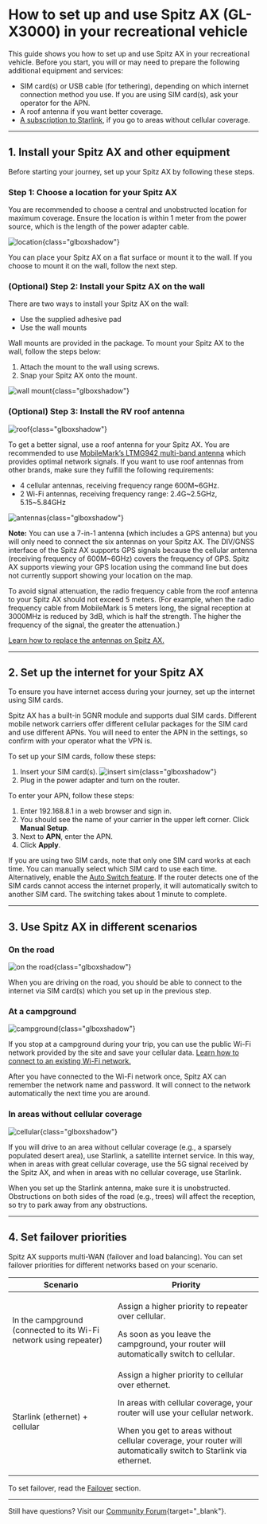 # How to set up and use Spitz AX (GL-X3000) in your recreational vehicle

This guide shows you how to set up and use Spitz AX in your recreational vehicle. Before you start, you will or may need to prepare the following additional equipment and services: 

- SIM card(s) or USB cable (for tethering), depending on which internet connection method you use. If you are using SIM card(s), ask your operator for the APN. 
- A roof antenna if you want better coverage. 
- [A subscription to Starlink](https://www.starlink.com/roam), if you go to areas without cellular coverage. 

---

## 1. Install your Spitz AX and other equipment

Before starting your journey, set up your Spitz AX by following these steps.

### Step 1: Choose a location for your Spitz AX 

You are recommended to choose a central and unobstructed location for maximum coverage. Ensure the location is within 1 meter from the power source, which is the length of the power adapter cable. 

![location](https://static.gl-inet.com/docs/router/en/4/tutorials/set_up_and_use_in_recreational_vehicle/x3000-with-power-source.jpg){class="glboxshadow"}

You can place your Spitz AX on a flat surface or mount it to the wall. If you choose to mount it on the wall, follow the next step. 

### (Optional) Step 2: Install your Spitz AX on the wall 

There are two ways to install your Spitz AX on the wall:
- Use the supplied adhesive pad
- Use the wall mounts

Wall mounts are provided in the package. To mount your Spitz AX to the wall, follow the steps below:

1.	Attach the mount to the wall using screws.
2.	Snap your Spitz AX onto the mount. 

![wall mount](https://static.gl-inet.com/docs/router/en/4/tutorials/set_up_and_use_in_recreational_vehicle/x3000-with-screws.jpg){class="glboxshadow"}

### (Optional) Step 3: Install the RV roof antenna

![roof](https://static.gl-inet.com/docs/router/en/4/tutorials/set_up_and_use_in_recreational_vehicle/x3000-with-roof-antenna.jpg){class="glboxshadow"}

To get a better signal, use a roof antenna for your Spitz AX. You are recommended to use [MobileMark’s LTMG942 multi-band antenna](https://www.mobilemark.com/product/ltmg942-4xlte-2xwifi-gnss/) which provides optimal network signals. If you want to use roof antennas from other brands, make sure they fulfill the following requirements: 

- 4 cellular antennas, receiving frequency range 600M~6GHz.
- 2 Wi-Fi antennas, receiving frequency range: 2.4G~2.5GHz, 5.15~5.84GHz

![antennas](https://static.gl-inet.com/docs/router/en/4/tutorials/set_up_and_use_in_recreational_vehicle/x3000-with-six-antennas.jpg){class="glboxshadow"}

**Note:** You can use a 7-in-1 antenna (which includes a GPS antenna) but you will only need to connect the six antennas on your Spitz AX. The DIV/GNSS interface of the Spitz AX supports GPS signals because the cellular antenna (receiving frequency of 600M~6GHz) covers the frequency of GPS. Spitz AX supports viewing your GPS location using the command line but does not currently support showing your location on the map.

To avoid signal attenuation, the radio frequency cable from the roof antenna to your Spitz AX should not exceed 5 meters. (For example, when the radio frequency cable from MobileMark is 5 meters long, the signal reception at 3000MHz is reduced by 3dB, which is half the strength. The higher the frequency of the signal, the greater the attenuation.)

[Learn how to replace the antennas on Spitz AX.](https://docs.gl-inet.com/router/en/4/tutorials/how_to_change_x3000_and_xe3000_antennas/) 

---

## 2. Set up the internet for your Spitz AX 

To ensure you have internet access during your journey, set up the internet using SIM cards. 

Spitz AX has a built-in 5GNR module and supports dual SIM cards. Different mobile network carriers offer different cellular packages for the SIM card and use different APNs. You will need to enter the APN in the settings, so confirm with your operator what the VPN is. 

To set up your SIM cards, follow these steps: 

1. Insert your SIM card(s). 
![insert sim](https://static.gl-inet.com/docs/router/en/4/tutorials/set_up_and_use_in_recreational_vehicle/x3000-with-sim-card.jpg){class="glboxshadow"}
2. Plug in the power adapter and turn on the router. 

To enter your APN, follow these steps: 

1. Enter 192.168.8.1 in a web browser and sign in. 
2. You should see the name of your carrier in the upper left corner. Click **Manual Setup**.
3. Next to **APN**, enter the APN. 
4. Click **Apply**. 

If you are using two SIM cards, note that only one SIM card works at each time. You can manually select which SIM card to use each time. Alternatively, enable the [Auto Switch feature](https://docs.gl-inet.com/router/en/4/interface_guide/internet_cellular/#setup-for-dual-sim-models). If the router detects one of the SIM cards cannot access the internet properly, it will automatically switch to another SIM card. The switching takes about 1 minute to complete. 

---

## 3. Use Spitz AX in different scenarios

### On the road

![on the road](https://static.gl-inet.com/docs/router/en/4/tutorials/set_up_and_use_in_recreational_vehicle/rv-connectivity_scene_rv-antennas.png){class="glboxshadow"}

When you are driving on the road, you should be able to connect to the internet via SIM card(s) which you set up in the previous step.

### At a campground

![campground](https://static.gl-inet.com/docs/router/en/4/tutorials/set_up_and_use_in_recreational_vehicle/rv-connectivity_scene_repeater.png){class="glboxshadow"}

If you stop at a campground during your trip, you can use the public Wi-Fi network provided by the site and save your cellular data. [Learn how to connect to an existing Wi-Fi network.](https://docs.gl-inet.com/router/en/4/interface_guide/internet_repeater/) 

After you have connected to the Wi-Fi network once, Spitz AX can remember the network name and password. It will connect to the network automatically the next time you are around.

### In areas without cellular coverage

![cellular](https://static.gl-inet.com/docs/router/en/4/tutorials/set_up_and_use_in_recreational_vehicle/rv-connectivity_scene_starlink.png){class="glboxshadow"}

If you will drive to an area without cellular coverage (e.g., a sparsely populated desert area), use Starlink, a satellite internet service. In this way, when in areas with great cellular coverage, use the 5G signal received by the Spitz AX, and when in areas with no cellular coverage, use Starlink.

When you set up the Starlink antenna, make sure it is unobstructed. Obstructions on both sides of the road (e.g., trees) will affect the reception, so try to park away from any obstructions. 

---

## 4. Set failover priorities 
Spitz AX supports multi-WAN (failover and load balancing). You can set failover priorities for different networks based on your scenario. 

| Scenario| Priority |
| --------| ------- |
| In the campground (connected to its Wi-Fi network using repeater)    | <p> Assign a higher priority to repeater over cellular.</p> <p>As soon as you leave the campground, your router will automatically switch to cellular.</p>|
| Starlink (ethernet) + cellular | Assign a higher priority to cellular over ethernet. <p>In areas with cellular coverage, your router will use your cellular network.</p> <p>When you get to areas without cellular coverage, your router will automatically switch to Starlink via ethernet.</p>|

To set failover, read the [Failover](https://docs.gl-inet.com/router/en/4/interface_guide/multi-wan/) section.


---

Still have questions? Visit our [Community Forum](https://forum.gl-inet.com){target="_blank"}.
